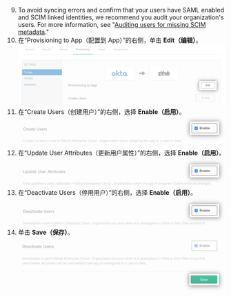 9. To avoid syncing errors and confirm that your users have SAML enabled and SCIM linked identities, we recommend you audit your organization's users. For more information, see "[Auditing users for missing SCIM metadata](/organizations/managing-saml-single-sign-on-for-your-organization/troubleshooting-identity-and-access-management#auditing-users-for-missing-scim-metadata)."
10. 在“Provisioning to App（配置到 App）”的右侧，单击 **Edit（编辑）**。 ![用于 Okta 应用程序配置选项的"Edit（编辑）"按钮](/assets/images/help/saml/okta-provisioning-to-app-edit-button.png)
11. 在“Create Users（创建用户）”的右侧，选择 **Enable（启用）**。 ![用于 Okta 应用程序"Create Users（创建用户）"选项的"Enable（启用）"复选框](/assets/images/help/saml/okta-provisioning-enable-create-users.png)
12. 在“Update User Attributes（更新用户属性）”的右侧，选择 **Enable（启用）**。 ![用于 Okta 应用程序"Update User Attributes（更新用户属性）"选项的"Enable（启用）"复选框](/assets/images/help/saml/okta-provisioning-enable-update-user-attributes.png)
13. 在“Deactivate Users（停用用户）”的右侧，选择 **Enable（启用）**。 ![用于 Okta 应用程序"Deactivate Users（停用用户）"选项的"Enable（启用）"复选框](/assets/images/help/saml/okta-provisioning-enable-deactivate-users.png)
14. 单击 **Save（保存）**。 ![用于 Okta 应用程序配置的"Save（保存）"按钮](/assets/images/help/saml/okta-provisioning-save.png)
